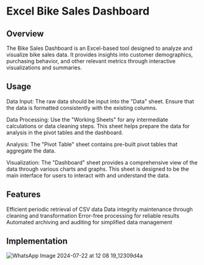 # Excel Bike Sales Dashboard

## Overview
The Bike Sales Dashboard is an Excel-based tool designed to analyze and visualize bike sales data. 
It provides insights into customer demographics, purchasing behavior, and other relevant metrics through interactive visualizations and summaries.

## Usage
Data Input: The raw data should be input into the "Data" sheet. Ensure that the data is formatted consistently with the existing columns.

Data Processing: Use the "Working Sheets" for any intermediate calculations or data cleaning steps. This sheet helps prepare the data for analysis in the pivot tables and the dashboard.

Analysis: The "Pivot Table" sheet contains pre-built pivot tables that aggregate the data.

Visualization: The "Dashboard" sheet provides a comprehensive view of the data through various charts and graphs. This sheet is designed to be the main interface for users to interact with and understand the data.


## Features
Efficient periodic retrieval of CSV data
Data integrity maintenance through cleaning and transformation
Error-free processing for reliable results
Automated archiving and auditing for simplified data management

## Implementation
![WhatsApp Image 2024-07-22 at 12 08 19_12309d4a](https://github.com/user-attachments/assets/4503c860-62ec-4c15-afc1-52c91a431b18)
